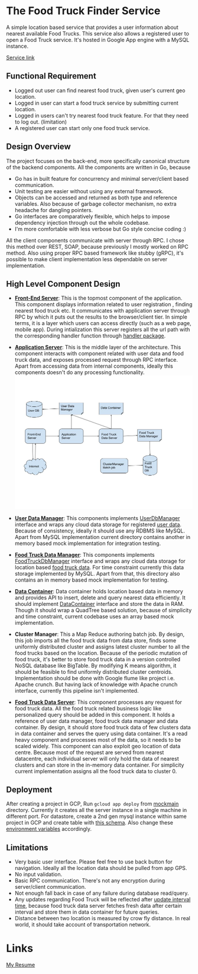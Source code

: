 # The Food Truck Finder Service
A simple location based service that provides a user information about nearest available Food Trucks. This service also allows a registered user to open a Food Truck service. It's hosted in Google App engine with a MySQL instance.

[Service link](https://foodtruckapplication-175305.appspot.com)

## Functional Requirement

- Logged out user can find nearest food truck, given user's current geo location.
- Logged in user can start a food truck service by submitting current location.
- Logged in users can't try nearest food truck feature. For that they need to log out. (limitation)
- A registered user can start only one food truck service.

## Design Overview

The project focuses on the back-end, more specifically canonical structure of the backend components. All the components are written in Go, because

- Go has in built feature for concurrency and minimal server/client based communication.
- Unit testing are easier without using any external framework.
- Objects can be accessed and returned as both type and reference variables. Also because of garbage collector mechanism, no extra headache for dangling pointers.
- Go interfaces are comparatively flexible, which helps to impose dependency injection through out the whole codebase.
- I'm more comfortable with less verbose but Go style concise coding :)

All the client components communicate with server through RPC. I chose this method over REST, SOAP, because previously I mostly worked on RPC method. Also using proper RPC based framework like stubby (gRPC), it's possible to make client implementation less dependable on server implementation. 

## High Level Component Design

* **[Front-End Server](https://github.com/linkin7/FoodTruck/tree/master/src/frontendserver)**: This is the topmost component of the application. This component displays information related to user registration , finding nearest food truck etc. It communicates with application server through RPC by which it puts out the results to the browser/client tier. In simple terms, it is a layer which users can access directly (such as a web page, mobile app). During intialization this server registers all the url path with the corresponding handler function through [handler package](https://github.com/linkin7/FoodTruck/tree/master/src/frontendserver/handler).

* **[Application Server](https://github.com/linkin7/FoodTruck/tree/master/src/applicationserver)**: This is the middle layer of the architecture. This component interacts with component related with user data and food truck data, and exposes processed request through RPC interface. Apart from accessing data from internal components, ideally this components doesn't do any processing functionality.
![alt text](https://github.com/linkin7/FoodTruck/blob/master/diagram.jpg)
* **[User Data Manager](https://github.com/linkin7/FoodTruck/tree/master/src/userdb)**: This components implements [UserDbManager](https://github.com/linkin7/FoodTruck/blame/master/src/common/data_manager_interface.go#L17) interface and wraps any cloud data storage for registered [user data](https://github.com/linkin7/FoodTruck/blob/master/sql.txt#L3). Because of consistency, ideally it should use any RDBMS like MySQL. Apart from MySQL implementation current directory contains another in memory based mock implementation for integration testing.

* **[Food Truck Data Manager](https://github.com/linkin7/FoodTruck/tree/master/src/foodtruckdb)**: This components implements [FoodTruckDbManager](https://github.com/linkin7/FoodTruck/blob/master/src/common/data_manager_interface.go#L6) interface and wraps any cloud data storage for location based [food truck data](https://github.com/linkin7/FoodTruck/blob/master/sql.txt#L21). For time constraint currently this data storage implemented by MySQL. Apart from that, this directory also contains an in memory based mock implementation for testing.

* **[Data Container](https://github.com/linkin7/FoodTruck/tree/master/src/datacontainer/)**: Data container holds location based data in memory and provides API to insert, delete and query nearest data efficiently. It should implement [DataContainer](https://github.com/linkin7/FoodTruck/blob/master/src/common/data_manager_interface.go#L25) interface and store the data in RAM. Though it should wrap a QuadTree based solution, because of simplicity and time constraint, current codebase uses an array based mock implementation.

* **Cluster Manager**: This a Map Reduce authoring batch job. By design, this job imports all the food truck data from data store, finds some uniformly distributed cluster and assigns latest cluster number to all the food trucks based on the location. Because of the periodic mutation of food truck, it's better to store food truck data in a version controlled NoSQL database like BigTable. By modifying K means algorithm, it should be feasible to find uniformly distributed cluster centroids. Implementation should be done with Google flume like project i.e. Apache crunch. But having lack of knowledge with Apache crunch interface, currently this pipeline isn't implemented. 

* **[Food Truck Data Server](https://github.com/linkin7/FoodTruck/tree/master/src/foodtruckdbserver)**: This component processes any request for food truck data. All the food truck related business logic like personalized query should be added in this component. It holds a reference of user data manager, food truck data manager and data container. By design, it should store food truck data of few clusters data in data container and serves the query using data container. It's a read heavy component and processes most of the data, so it needs to be scaled widely. This component can also exploit geo location of data centre. Because most of the request are served from nearest datacentre, each individual server will only hold the data of nearest clusters and can store in the in-memory data container. For simplicity current implementation assigns all the food truck data to cluster 0.

## Deployment
After creating a project in GCP, Run `gcloud app deploy` from [mockmain](https://github.com/linkin7/FoodTruck/tree/master/src/mockmain) directory. Currently it creates all the server instance in a single machine in different port. For datastore, create a 2nd gen mysql instance within same project in GCP and create table with [this schema](https://github.com/linkin7/FoodTruck/blob/master/sql.txt). Also change these [environment variables](https://github.com/linkin7/FoodTruck/blob/master/src/mockmain/app.yaml#L4) accordingly.

## Limitations

- Very basic user interface. Please feel free to use back button for navigation. Ideally all the location data should be pulled from app GPS.
- No input validation.
- Basic RPC communication. There's not any encryption during server/client communication.
- Not enough fall back in case of any failure during database read/query.
- Any updates regarding Food Truck will be reflected after [update interval time](https://github.com/linkin7/FoodTruck/blob/master/src/foodtruckdbserver/libs/server.go#L45), because food truck data server fetches fresh data after certain interval and store them in data container for future queries.
- Distance between two location is measured by crow fly distance. In real world, it should take account of transportation network.

# Links

[My Resume](https://github.com/linkin7/Resume/blob/master/Resume.pdf)
